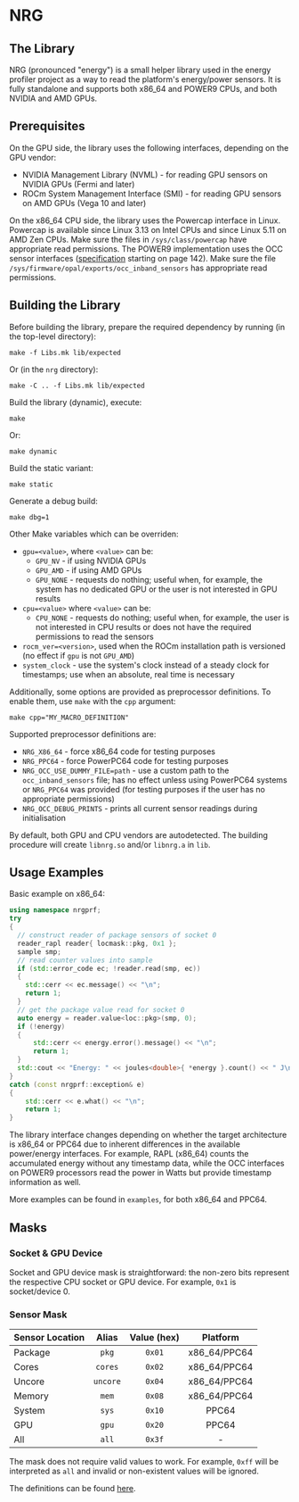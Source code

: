# NRG

## The Library

NRG (pronounced "energy") is a small helper library used in the energy profiler project as a way to
read the platform's energy/power sensors.
It is fully standalone and supports both x86_64 and POWER9 CPUs, and both NVIDIA and AMD GPUs.

## Prerequisites

On the GPU side, the library uses the following interfaces, depending on the GPU vendor:

* NVIDIA Management Library (NVML) - for reading GPU sensors on NVIDIA GPUs (Fermi and later)
* ROCm System Management Interface (SMI) - for reading GPU sensors on AMD GPUs (Vega 10 and later)

On the x86_64 CPU side, the library uses the Powercap interface in Linux. Powercap is available since
Linux 3.13 on Intel CPUs and since Linux 5.11 on AMD Zen CPUs.
Make sure the files in `/sys/class/powercap` have appropriate read permissions.
The POWER9 implementation uses the OCC sensor interfaces
([specification](https://github.com/open-power/docs/blob/master/occ/OCC_P9_FW_Interfaces.pdf)
starting on page 142).
Make sure the file `/sys/firmware/opal/exports/occ_inband_sensors` has appropriate read permissions.

## Building the Library

Before building the library, prepare the required dependency
by running (in the top-level directory):

```shell
make -f Libs.mk lib/expected
```

Or (in the `nrg` directory):

```shell
make -C .. -f Libs.mk lib/expected
```

Build the library (dynamic), execute:

```shell
make
```

Or:

```shell
make dynamic
```

Build the static variant:

```shell
make static
```

Generate a debug build:

```shell
make dbg=1
```

Other Make variables which can be overriden:

* `gpu=<value>`, where `<value>` can be:
  * `GPU_NV` - if using NVIDIA GPUs
  * `GPU_AMD` - if using AMD GPUs
  * `GPU_NONE` - requests do nothing; useful when, for example, the system has
    no dedicated GPU or the user is not interested in GPU results
* `cpu=<value>` where `<value>` can be:
  * `CPU_NONE` - requests do nothing; useful when, for example, the user is
    not interested in CPU results or does not have the required
    permissions to read the sensors
* `rocm_ver=<version>`, used when the ROCm installation path is versioned
  (no effect if `gpu` is not `GPU_AMD`)
* `system_clock` - use the system's clock instead of a steady clock for
  timestamps; use when an absolute, real time is necessary

Additionally, some options are provided as preprocessor definitions.
To enable them, use `make` with the `cpp` argument:

```shell
make cpp="MY_MACRO_DEFINITION"
```

Supported preprocessor definitions are:

* `NRG_X86_64` - force x86_64 code for testing purposes
* `NRG_PPC64` - force PowerPC64 code for testing purposes
* `NRG_OCC_USE_DUMMY_FILE=path` - use a custom path
  to the `occ_inband_sensors` file; has no effect unless using PowerPC64 systems or
  `NRG_PPC64` was provided
  (for testing purposes if the user has no appropriate permissions)
* `NRG_OCC_DEBUG_PRINTS` - prints all current sensor readings during initialisation

By default, both GPU and CPU vendors are autodetected.
The building procedure will create `libnrg.so` and/or `libnrg.a` in `lib`.

## Usage Examples

Basic example on x86_64:

```cpp
using namespace nrgprf;
try
{
  // construct reader of package sensors of socket 0
  reader_rapl reader{ locmask::pkg, 0x1 };
  sample smp;
  // read counter values into sample
  if (std::error_code ec; !reader.read(smp, ec))
  {
    std::cerr << ec.message() << "\n";
    return 1;
  }
  // get the package value read for socket 0
  auto energy = reader.value<loc::pkg>(smp, 0);
  if (!energy)
  {
      std::cerr << energy.error().message() << "\n";
      return 1;
  }
  std::cout << "Energy: " << joules<double>{ *energy }.count() << " J\n";
}
catch (const nrgprf::exception& e)
{
    std::cerr << e.what() << "\n";
    return 1;
}
```

The library interface changes depending on whether the target architecture is
x86_64 or PPC64 due to inherent differences in the available power/energy
interfaces. For example, RAPL (x86_64) counts the accumulated energy without
any timestamp data, while the OCC interfaces on POWER9 processors read the power
in Watts but provide timestamp information as well.

More examples can be found in `examples`, for both x86_64 and PPC64.

## Masks

### Socket & GPU Device

Socket and GPU device mask is straightforward: the non-zero bits represent
the respective CPU socket or GPU device. For example, `0x1` is socket/device 0.

### Sensor Mask

| Sensor Location |  Alias   | Value (hex) |   Platform   |
| --------------- | :------: | :---------: | :----------: |
| Package         |  `pkg`   |   `0x01`    | x86_64/PPC64 |
| Cores           | `cores`  |   `0x02`    | x86_64/PPC64 |
| Uncore          | `uncore` |   `0x04`    | x86_64/PPC64 |
| Memory          |  `mem`   |   `0x08`    | x86_64/PPC64 |
| System          |  `sys`   |   `0x10`    |    PPC64     |
| GPU             |  `gpu`   |   `0x20`    |    PPC64     |
| All             |  `all`   |   `0x3f`    |      -       |

The mask does not require valid values to work.
For example, `0xff` will be interpreted as `all` and invalid or non-existent
values will be ignored.

The definitions can be found [here](include/nrg/constants.hpp).
